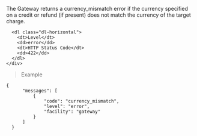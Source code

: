 <div class="method-area">
  <div class="method-copy">
    <div class="method-copy-padding">
      <p>The Gateway returns a <span class="code-green">currency_mismatch</span> error if the currency specified on a credit or refund (if present) does not match the currency of the target charge.</p>

      <dl class="dl-horizontal">
        <dt>Level</dt>
        <dd>error</dd>
        <dt>HTTP Status Code</dt>
        <dd>422</dd>
      </dl>
    </div>
  </div>

  <blockquote><p>Example</p></blockquote>

  <pre><code class="json">{
      "messages": [
          {
              "code": "currency_mismatch",
              "level": "error",
              "facility": "gateway"
          }
      ]
  }</code>
  </pre>
</div>

